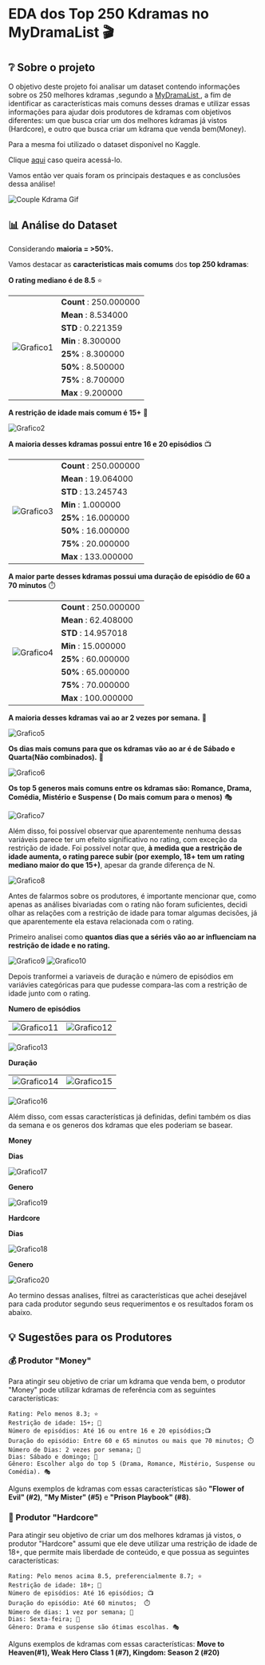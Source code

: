 # EDA  dos Top 250 Kdramas no MyDramaList 🎬

## ❔ Sobre o projeto

O objetivo deste projeto foi analisar um dataset contendo informações sobre os 250 melhores kdramas ,segundo a <a href = "https://mydramalist.com"> MyDramaList </a> , a fim de identificar as características mais comuns desses dramas e utilizar essas informações para ajudar dois produtores de kdramas com objetivos diferentes: um que busca criar um dos melhores kdramas já vistos (Hardcore), e outro que busca criar um kdrama que venda bem(Money).

Para a mesma foi utilizado o dataset disponível no Kaggle.

Clique <a href  = "https://www.kaggle.com/datasets/ahbab911/top-250-korean-dramas-kdrama-dataset" >aqui</a> caso queira acessá-lo. 

Vamos então ver quais foram os principais destaques e as conclusões dessa análise!

![Couple Kdrama Gif](https://media.giphy.com/media/ZdAOatkOA7Q13ENNWz/giphy.gif)

## 📊 Análise do Dataset 

Considerando **maioria = >50%.**

Vamos destacar as **caracteristicas mais comums** dos **top 250 kdramas**:

 **O rating mediano  é de 8.5** ⭐
 <table>
 
 <tr>
 <td rowspan="9"><img src="imagens/Grafico1.png" alt="Grafico1"/></td>
 <td> <b>Count</b> : 250.000000 </td>


 </tr>
 <tr>

 <td><b>Mean</b> : 8.534000</td>


</tr>
<tr>

<td><b>STD</b> : 0.221359</td>

</tr>

 <tr>

<td><b>Min</b> : 8.300000</td>

</tr>

 <tr>

<td><b>25%</b> : 8.300000</td>

</tr>

 <tr>

<td><b>50%</b> : 8.500000</td>

</tr>

 <tr>

<td><b>75%</b> : 8.700000</td>

</tr>
 <tr>

<td><b>Max</b> : 9.200000</td>

</tr>

</table>



 **A restrição de idade mais comum é 15+** 📛

<img src="imagens/Grafico2.png" alt="Grafico2">

 **A maioria desses kdramas possui entre 16 e 20 episódios** 📺
 
<table>
 
 <tr>
 <td rowspan="9"><img src="imagens/Grafico3.png" alt="Grafico3"/></td>
 <td> <b>Count</b> : 250.000000 </td>


 </tr>
 <tr>

 <td><b>Mean</b> : 19.064000</td>


</tr>
<tr>

<td><b>STD</b> : 13.245743</td>

</tr>

 <tr>

<td><b>Min</b> : 1.000000</td>

</tr>

 <tr>

<td><b>25%</b> : 16.000000</td>

</tr>

 <tr>

<td><b>50%</b> : 16.000000</td>

</tr>

 <tr>

<td><b>75%</b> : 20.000000</td>

</tr>
 <tr>

<td><b>Max</b> : 133.000000</td>

</tr>

</table>


**A maior parte desses kdramas possui uma duração de episódio de 60 a 70 minutos** ⏱️ 

<table>
 
 <tr>
 <td rowspan="9"><img src="imagens/Grafico4.png" alt="Grafico4"/></td>
 <td> <b>Count</b> : 250.000000 </td>
 </tr>
 <tr>
 <td><b>Mean</b> : 62.408000</td>
</tr>
<tr>
<td><b>STD</b> : 14.957018</td>
</tr>
 <tr>
<td><b>Min</b> : 15.000000</td>
</tr>
 <tr>
<td><b>25%</b> : 60.000000</td>
</tr>
 <tr>
<td><b>50%</b> : 65.000000</td>
</tr>
 <tr>
<td><b>75%</b> : 70.000000</td>
</tr>
 <tr>
<td><b>Max</b> : 100.000000</td>
</tr>
</table>

**A maioria desses kdramas vai ao ar 2 vezes por semana.** 📅 

<img src="imagens/Grafico5.png" alt="Grafico5">

 **Os dias mais comuns para que os kdramas vão ao ar é de Sábado e Quarta(Não combinados).** 📅

<img src="imagens/Grafico6.png" alt="Grafico6">

 **Os top 5 generos mais comuns entre os kdramas são: Romance, Drama, Comédia, Mistério e Suspense ( Do mais comum para o menos)** 🎭
 
<img src="imagens/Grafico7.png" alt="Grafico7">

Além disso, foi possível observar que aparentemente nenhuma dessas variáveis parece ter um efeito significativo no rating, com exceção da restrição de idade. Foi possível notar que, **à medida que a restrição de idade aumenta, o rating parece subir (por exemplo, 18+ tem um rating mediano maior do que 15+)**, apesar da grande diferença de N.

<img src="imagens/Grafico8.png" alt="Grafico8">

Antes de falarmos sobre os produtores, é importante mencionar que, como apenas as análises bivariadas com o rating não foram suficientes, decidi olhar as relações com a restrição de idade para tomar algumas decisões, já que aparentemente ela estava relacionada com o rating. 

Primeiro analisei como **quantos dias que a sériés vão ao ar influenciam na restrição de idade e no rating.**

<img src="imagens/Grafico9.png" alt="Grafico9">

<img src="imagens/Grafico10.png" alt="Grafico10">

Depois tranformei a variaveis de duração e número de episódios em variávies categóricas para que pudesse compara-las com a restrição de idade junto com o rating.

**Numero de episódios**
<table>
<tr>
<td><img src="imagens/Grafico11.png" alt="Grafico11"></td> <td><img src="imagens/Grafico12.png" alt="Grafico12"></td>  
 </tr>
</table>
<img src="imagens/Grafico13.png" alt="Grafico13">

**Duração**

<table>
<tr>
<td><img src="imagens/Grafico14.png" alt="Grafico14"></td> <td><img src="imagens/Grafico15.png" alt="Grafico15"></td>  
 </tr>
</table>
<img src="imagens/Grafico16.png" alt="Grafico16">


Além disso, com essas características já definidas, defini também os dias da semana e os generos dos kdramas que eles poderiam se basear.

**Money**

**Dias**

<img src="imagens/Grafico17.png" alt="Grafico17">

**Genero**

<img src="imagens/Grafico19.png" alt="Grafico19">

**Hardcore**

**Dias**

<img src="imagens/Grafico18.png" alt="Grafico18">

**Genero**

<img src="imagens/Grafico20.png" alt="Grafico20">

Ao termino dessas analises, filtrei as características que achei desejável para cada produtor segundo seus requerimentos e os resultados foram os abaixo.

## 💡 Sugestões para os Produtores

### 💰 Produtor "Money"

Para atingir seu objetivo de criar um kdrama que venda bem, o produtor "Money" pode utilizar kdramas de referência com as seguintes características:

    Rating: Pelo menos 8.3; ⭐
    Restrição de idade: 15+; 📛
    Número de episódios: Até 16 ou entre 16 e 20 episódios;📺
    Duração do episódio: Entre 60 e 65 minutos ou mais que 70 minutos; ⏱️ 
    Número de Dias: 2 vezes por semana; 📅
    Dias: Sábado e domingo; 📅
    Gênero: Escolher algo do top 5 (Drama, Romance, Mistério, Suspense ou Comédia). 🎭

Alguns exemplos de kdramas com essas características são **"Flower of Evil" (#2)**, **"My Mister" (#5)** e **"Prison Playbook" (#8)**.

### 💪 Produtor "Hardcore"

Para atingir seu objetivo de criar um dos melhores kdramas já vistos, o produtor "Hardcore" assumi que ele deve utilizar uma restrição de idade de 18+, que permite mais liberdade de conteúdo, e que possua as seguintes características:

    Rating: Pelo menos acima 8.5, preferencialmente 8.7; ⭐
    Restrição de idade: 18+; 📛
    Número de episódios: Até 16 episódios; 📺
    Duração do episódio: Até 60 minutos;  ⏱️ 
    Número de dias: 1 vez por semana; 📅
    Dias: Sexta-feira; 📅
    Gênero: Drama e suspense são ótimas escolhas. 🎭
    
Alguns exemplos de kdramas com essas características: **Move to Heaven(#1), Weak Hero Class 1 (#7), Kingdom: Season 2 (#20)**
